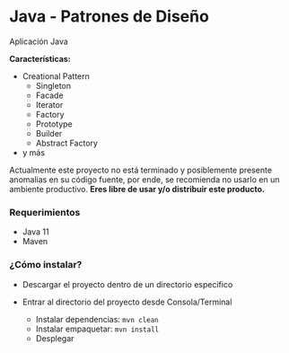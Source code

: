 # Java - Patrones de Diseño
Aplicación Java

**Características:**
* Creational Pattern
  * Singleton
  * Facade
  * Iterator
  * Factory
  * Prototype
  * Builder
  * Abstract Factory
* y más

Actualmente este proyecto no está terminado y posiblemente presente anomalias en su código fuente, por ende, se recomienda no usarlo en un ambiente productivo.
**Eres libre de usar y/o distribuir este producto.**

### Requerimientos
* Java 11
* Maven

### ¿Cómo instalar?

* Descargar el proyecto dentro de un directorio especifico

* Entrar al directorio del proyecto desde Consola/Terminal

    - Instalar dependencias: `mvn clean`
    - Instalar empaquetar: `mvn install`
    - Desplegar
  

